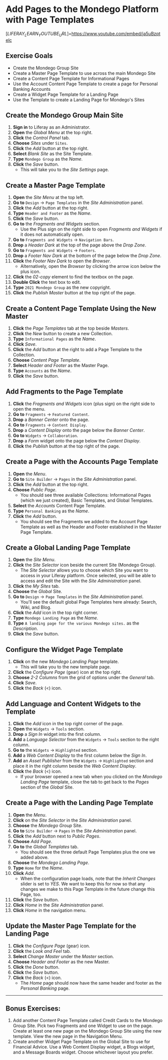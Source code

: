 # Add Pages to the Mondego Platform with Page Templates 

[$LIFERAY_LEARN_YOUTUBE_URL$]=https://www.youtube.com/embed/ja5uBzptelc

## Exercise Goals 
	
- Create the Mondego Group Site 
- Create a Master Page Template to use across the main Mondego Site 
- Create a Content Page Template for Informational Pages 
- Use the Account Content Page Template to create a page for Personal Banking Accounts  
- Create a Widget Page Template for a Landing Page 
- Use the Template to create a Landing Page for Mondego's Sites 

## Create the Mondego Group Main Site 
1. **Sign in** to Liferay as an Administrator. 
2. **Open** the _Global Menu_ at the top right. 
3. **Click** the _Control Panel_ tab. 
4. **Choose** _Sites_ under `Sites`. 
5. **Click** the _Add_ button at the top right. 
6. **Select** _Blank Site_ as the Site Template. 
7. **Type** `Mondego Group` as the _Name_. 
8. **Click** the _Save_ button. 
	- This will take you to the _Site Settings_ page. 

## Create a Master Page Template 
1. **Open** the _Site Menu_ at the top left. 
2. **Go to** `Design` &rarr; `Page Templates` in the _Site Administration_ panel. 
3. **Click** the _Add_ button at the top right. 
4. **Type** `Header and Footer` as the _Name_. 
5. **Click** the _Save_ button. 
6. **Go to** the _Fragments and Widgets_ section. 
	- Use the Plus sign on the right side to open _Fragments and Widgets_ if it does not automatically open. 
7. **Go to** `Fragments and Widgets` &rarr; `Navigation Bars`. 
8. **Drop** a _Header Dark_ at the top of the page above the _Drop Zone_. 
9. **Go to** `Fragments and Widgets` &rarr; `Footers`. 
10. **Drop** a _Footer Nav Dark_ at the bottom of the page below the _Drop Zone_. 
11. **Click** the _Footer Nav Dark_ to open the _Browser_. 
	- Alternatively, open the _Browser_ by clicking the arrow icon below the plus icon. 
12. **Click** the _02-copy_ element to find the textbox on the page. 
13. **Double Click** the text box to edit. 
14. **Type** `2021 Mondego Group` as the new copyright. 
15. **Click** the _Publish Master_ button at the top right of the page. 

## Create a Content Page Template Using the New Master 
1. **Click** the _Page Templates_ tab at the top beside _Masters_. 
2. **Click** the _New_ button to create a new Collection. 
3. **Type** `Informational Pages` as the _Name_. 
4. **Click** _Save_. 
5. **Click** the _Add_ button at the right to add a Page Template to the Collection. 
6. **Choose** _Content Page Template_. 
7. **Select** _Header and Footer_ as the Master Page. 
8. **Type** `Accounts` as the _Name_. 
9. **Click** the _Save_ button. 

## Add Fragments to the Page Template 
1. **Click** the _Fragments and Widgets_ icon (plus sign) on the right side to open the menu. 
2. **Go to** `Fragments` &rarr; `Featured Content`. 
3. **Drop** a _Banner Center_ onto the page. 
4. **Go to** `Fragments` &rarr; `Content Display`. 
5. **Drop** a _Content Display_ onto the page below the _Banner Center_. 
6. **Go to** `Widgets` &rarr; `Collaboration`. 
7. **Drop** a _Form_ widget onto the page below the _Content Display_. 
8. **Click** the _Publish_ button at the top right of the page. 

## Create a Page with the Accounts Page Template 
1. **Open** the _Menu_. 
2. **Go to** `Site Builder` &rarr; `Pages` in the _Site Administration_ panel. 
3. **Click** the _Add_ button at the top right. 
4. **Choose** _Public Page_. 
	- You should see three available Collections: Informational Pages (which we just created), Basic Templates, and Global Templates. 
5. **Select** the _Accounts_ Content Page Template. 
6. **Type** `Personal Banking` as the _Name_. 
7. **Click** the _Add_ button. 
	- You should see the Fragments we added to the Account Page Template as well as the Header and Footer established in the Master Page Template. 

## Create a Global Landing Page Template 
1. **Open** the _Site Menu_. 
2. **Click** the _Site Selector_ icon beside the current Site (Mondego Group). 
	- The _Site Selector_ allows you to choose which Site you want to access in your Liferay platform. Once selected, you will be able to access and edit the Site with the _Site Administration_ panel. 
3. **Click** the _My Sites_ tab. 
4. **Choose** the _Global_ Site. 
5. **Go to** `Design` &rarr; `Page Templates` in the _Site Administration_ panel. 
	- You'll see the default global Page Templates here already: Search, Wiki, and Blog. 
6. **Click** the _Add_ icon in the top right corner. 
7. **Type** `Mondego Landing Page` as the _Name_. 
8. **Type** `A landing page for the various Mondego sites.` as the _Description_. 
9. **Click** the _Save_ button. 

## Configure the Widget Page Template 
1. **Click** on the new _Mondego Landing Page_ template. 
	- This will take you to the new template page. 
2. **Click** the _Configure Page_ (gear) icon at the top right. 
3. **Choose** _2-2 Columns_ from the grid of options under the _General_ tab. 
4. **Click** _Save_. 
5. **Click** the _Back_ (<) icon. 

## Add Language and Content Widgets to the Template 
1. **Click** the _Add_ icon in the top right corner of the page. 
2. **Open** the `Widgets` &rarr; `Tools` section. 
3. **Drop** a _Sign In_ widget into the first column. 
4. **Add** a _Language Selector_ from the `Widgets` &rarr; `Tools` section to the right column. 
5. **Go to** the `Widgets` &rarr; `Highlighted` section. 
6. **Add** a _Web Content Display_ to the first column below the _Sign In_. 
7. **Add** an _Asset Publisher_ from the `Widgets` &rarr; `Highlighted` section and place it in the right column beside the _Web Content Display_. 
8. **Click** the _Back_ (<) icon. 
	- If your browser opened a new tab when you clicked on the _Mondego Landing Page_ template, close the tab to get back to the _Pages_ section of the _Global_ Site. 

## Create a Page with the Landing Page Template 
1. **Open** the _Menu_. 
2. **Click** on the _Site Selector_ in the _Site Administration_ panel. 
3. **Choose** the _Mondego Group_ Site. 
4. **Go to** `Site Builder` &rarr; `Pages` in the _Site Administration_ panel. 
5. **Click** the _Add_ button next to _Public Pages_. 
6. **Choose** _Add Page_. 
7. **Go to** the _Global Templates_ tab. 
	- You should see the three default Page Templates plus the one we added above. 
8. **Choose** the _Mondego Landing Page_. 
9. **Type** `Home` for the _Name_. 
10. **Click** _Add_. 
	- When the configuration page loads, note that the _Inherit Changes_ slider is set to _YES_. We want to keep this for now so that any changes we make to this Page Template in the future change this Page, too. 
11. **Click** the _Save_ button. 
12. **Click** _Home_ in the _Site Administration_ panel. 
13. **Click** _Home_ in the navigation menu. 

## Update the Master Page Template for the Landing Page 
1. **Click** the _Configure Page_ (gear) icon. 
2. **Click** the _Look and Feel_ tab. 
3. **Select** _Change Master_ under the _Master_ section. 
4. **Choose** _Header and Footer_ as the new Master. 
5. **Click** the _Done_ button. 
6. **Click** the _Save_ button. 
7. **Click** the _Back_ (<) icon. 
	- The _Home_ page should now have the same header and footer as the _Personal Banking_ page. 

--- 

## Bonus Exercises: 
1. Add another Content Page Template called Credit Cards to the Mondego Group Site. Pick two Fragments and one Widget to use on the page. Create at least one new page on the Mondego Group Site using the new template. View the new page in the Navigation Menu. 
2. Create another Widget Page Template on the Global Site to use for Financial Advice. Use a Web Content Display widget, a Blogs widget, and a Message Boards widget. Choose whichever layout you prefer. 